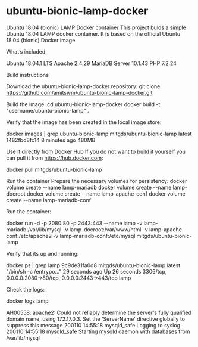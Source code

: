 # ubuntu-bionic-lamp-docker
Ubuntu 18.04 (bionic) LAMP Docker container
This project bulds a simple Ubuntu 18.04 LAMP docker container. It is based on the official Ubuntu 18.04 (bionic) Docker image.

What’s included:

Ubuntu 18.04.1 LTS
Apache 2.4.29
MariaDB Server 10.1.43
PHP 7.2.24

Build instructions

Download the ubuntu-bionic-lamp-docker repository:
git clone https://github.com/amitswm/ubuntu-bionic-lamp-docker.git

Build the image:
cd ubuntu-bionic-lamp-docker
docker build -t "username/ubuntu-bionic-lamp" .

Verify that the image has been created in the local image store:

docker images  | grep ubuntu-bionic-lamp
mitgds/ubuntu-bionic-lamp            latest              1482fbd8fc14        8 minutes ago       480MB

Use it directly from Docker Hub
If you do not want to build it yourself you can pull it from https://hub.docker.com:

docker pull mitgds/ubuntu-bionic-lamp

Run the container
Prepare the necessary volumes for persistency:
docker volume create --name lamp-mariadb
docker volume create --name lamp-docroot
docker volume create --name lamp-apache-conf
docker volume create --name lamp-mariadb-conf

Run the container:

docker run -d -p 2080:80 -p 2443:443 --name lamp -v lamp-mariadb:/var/lib/mysql -v lamp-docroot:/var/www/html -v lamp-apache-conf:/etc/apache2 -v lamp-mariadb-conf:/etc/mysql mitgds/ubuntu-bionic-lamp

Verify that its up and running:

docker ps | grep lamp
9c9de31fa0d8        mitgds/ubuntu-bionic-lamp:latest   "/bin/sh -c /entrypo…"   29 seconds ago      Up 26 seconds       3306/tcp, 0.0.0.0:2080->80/tcp, 0.0.0.0:2443->443/tcp   lamp

Check the logs:

docker logs lamp

AH00558: apache2: Could not reliably determine the server's fully qualified domain name, using 172.17.0.3. Set the 'ServerName' directive globally to suppress this message
200110 14:55:18 mysqld_safe Logging to syslog.
200110 14:55:18 mysqld_safe Starting mysqld daemon with databases from /var/lib/mysql
